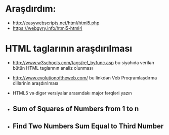 # Araşdırdım:

- http://easywebscripts.net/html/html5.php
- https://webgyry.info/html5-html4

# HTML taglarının araşdırılması

- http://www.w3schools.com/tags/ref_byfunc.asp bu siyahıda verilən bütün HTML taglarının analiz olunması
- http://www.evolutionoftheweb.com/ bu linkdən Veb Proqramlaşdırma dillərinin araşdırılması
- HTML5 və digər versiyalar arasındakı major fərqləri yazın

- ## Sum of Squares of Numbers from 1 to n
- ## Find Two Numbers Sum Equal to Third Number
